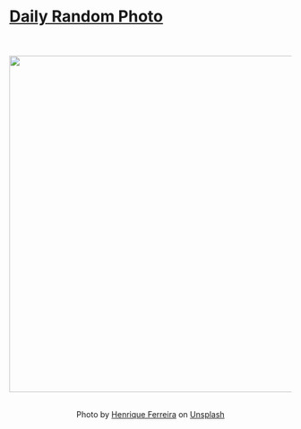 # [Daily Random Photo](https://www.dailyrandomphoto.com/)

<div align="center">
  <br>
  <br>
  <a href="https://www.dailyrandomphoto.com/p/2025/2025-07-02/"><img src="https://images.unsplash.com/photo-1745874864678-f464940bb513?crop=entropy&cs=tinysrgb&fit=max&fm=jpg&ixid=M3w3NzUwOHwwfDF8cmFuZG9tfHx8fHx8fHx8MTc1MTQxNzM4N3w&ixlib=rb-4.1.0&q=80&w=1080" width="600px"></a>
  <br>
  <br>
  <p class="has-text-grey">Photo by <a href="https://unsplash.com/@rickpsd?utm_source=Daily%20Random%20Photo&amp;utm_medium=referral" target="_blank" rel="noopener noreferrer">Henrique Ferreira</a> on <a href="https://unsplash.com/photos/a-peaceful-sunset-over-the-calming-ocean-lneox9o1MjU?utm_source=Daily%20Random%20Photo&amp;utm_medium=referral" target="_blank" rel="noopener noreferrer">Unsplash</a></p>
</div>
